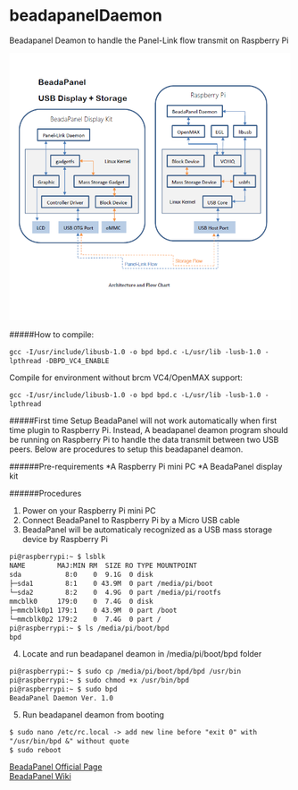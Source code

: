 # beadapanelDaemon
Beadapanel Deamon to handle the Panel-Link flow transmit on Raspberry Pi


<img src="https://github.com/NXElec/beadapanelDaemon/blob/master/bprpi.png" width="600"/><br>

#####How to compile:
```
gcc -I/usr/include/libusb-1.0 -o bpd bpd.c -L/usr/lib -lusb-1.0 -lpthread -DBPD_VC4_ENABLE
```

Compile for environment without brcm VC4/OpenMAX support:
```
gcc -I/usr/include/libusb-1.0 -o bpd bpd.c -L/usr/lib -lusb-1.0 -lpthread
```

#####First time Setup
BeadaPanel will not work automatically when first time plugin to Raspberry Pi. Instead, A beadapanel deamon program should be running on Raspberry Pi to handle the data transmit between two USB peers. Below are procedures to setup this beadapanel deamon.

######Pre-requirements
*A Raspberry Pi mini PC
*A BeadaPanel display kit

######Procedures
1. Power on your Raspberry Pi mini PC
2. Connect BeadaPanel to Raspberry Pi by a Micro USB cable
3. BeadaPanel will be automaticaly recognized as a USB mass storage device by Raspberry Pi
```
pi@raspberrypi:~ $ lsblk
NAME        MAJ:MIN RM  SIZE RO TYPE MOUNTPOINT
sda           8:0    0  9.1G  0 disk
├─sda1        8:1    0 43.9M  0 part /media/pi/boot
└─sda2        8:2    0  4.9G  0 part /media/pi/rootfs
mmcblk0     179:0    0  7.4G  0 disk
├─mmcblk0p1 179:1    0 43.9M  0 part /boot
└─mmcblk0p2 179:2    0  7.4G  0 part /
pi@raspberrypi:~ $ ls /media/pi/boot/bpd
bpd
```
4. Locate and run beadapanel deamon in /media/pi/boot/bpd folder
```
pi@raspberrypi:~ $ sudo cp /media/pi/boot/bpd/bpd /usr/bin 
pi@raspberrypi:~ $ sudo chmod +x /usr/bin/bpd
pi@raspberrypi:~ $ sudo bpd
BeadaPanel Daemon Ver. 1.0
```
5. Run beadapanel deamon from booting
```
$ sudo nano /etc/rc.local -> add new line before "exit 0" with "/usr/bin/bpd &" without quote 
$ sudo reboot
```

[BeadaPanel Official Page](http://www.nxelec.com/products/hmi/beadapanel-media-display)<br>
[BeadaPanel Wiki](https://www.elinux.org/BeadaPanel)
